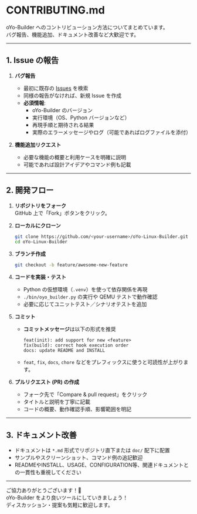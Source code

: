 # CONTRIBUTING.md

oYo-Builder へのコントリビューション方法についてまとめています。  
バグ報告、機能追加、ドキュメント改善など大歓迎です。

---

## 1. Issue の報告

1. **バグ報告**  
   - 最初に既存の [Issues](https://github.com/openyellowos/oYo-Linux-Builder/issues) を検索  
   - 同様の報告がなければ、新規 Issue を作成  
   - **必須情報**:
     - oYo-Builder のバージョン  
     - 実行環境（OS、Python バージョンなど）  
     - 再現手順と期待される結果  
     - 実際のエラーメッセージやログ（可能であればログファイルを添付）

2. **機能追加リクエスト**  
   - 必要な機能の概要と利用ケースを明確に説明  
   - 可能であれば設計アイデアやコマンド例も記載

---

## 2. 開発フロー

1. **リポジトリをフォーク**  
   GitHub 上で「Fork」ボタンをクリック。

2. **ローカルにクローン**  
   ```bash
   git clone https://github.com/<your-username>/oYo-Linux-Builder.git
   cd oYo-Linux-Builder
   ```

3. **ブランチ作成**  
   ```bash
   git checkout -b feature/awesome-new-feature
   ```

4. **コードを実装・テスト**  
   - Python の仮想環境（`.venv`）を使って依存関係を再現  
   - `./bin/oyo_builder.py` の実行や QEMU テストで動作確認  
   - 必要に応じてユニットテスト／シナリオテストを追加

5. **コミット**  
   - **コミットメッセージ**は以下の形式を推奨  
     ```
     feat(init): add support for new <feature>
     fix(build): correct hook execution order
     docs: update README and INSTALL
     ```
   - `feat`, `fix`, `docs`, `chore` などをプレフィックスに使うと可読性が上がります。

6. **プルリクエスト (PR) の作成**  
   - フォーク先で「Compare & pull request」をクリック  
   - タイトルと説明を丁寧に記載  
   - コードの概要、動作確認手順、影響範囲を明記

---

## 3. ドキュメント改善

- ドキュメントは `*.md` 形式でリポジトリ直下または `doc/` 配下に配置  
- サンプルやスクリーンショット、コマンド例の追記歓迎
- READMEやINSTALL、USAGE、CONFIGURATION等、関連ドキュメントとの一貫性も重視してください

---

ご協力ありがとうございます！🎉  
oYo-Builder をより良いツールにしていきましょう！  
ディスカッション・提案も気軽に歓迎します。

